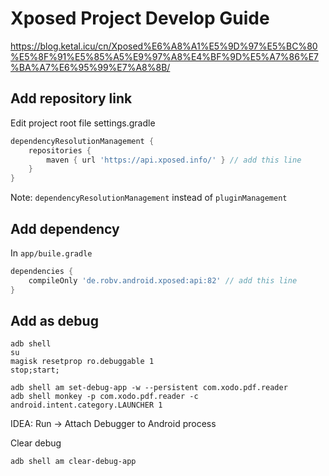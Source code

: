 # Xposed Project Develop Guide

https://blog.ketal.icu/cn/Xposed%E6%A8%A1%E5%9D%97%E5%BC%80%E5%8F%91%E5%85%A5%E9%97%A8%E4%BF%9D%E5%A7%86%E7%BA%A7%E6%95%99%E7%A8%8B/

## Add repository link

Edit project root file settings.gradle

```groovy
dependencyResolutionManagement {
    repositories {
        maven { url 'https://api.xposed.info/' } // add this line
    }
}
```

Note: `dependencyResolutionManagement` instead of `pluginManagement`

## Add dependency

In `app/buile.gradle`

```groovy
dependencies {
    compileOnly 'de.robv.android.xposed:api:82' // add this line
}
```

## Add as debug

```shell
adb shell
su
magisk resetprop ro.debuggable 1
stop;start;
```

```shell
adb shell am set-debug-app -w --persistent com.xodo.pdf.reader
adb shell monkey -p com.xodo.pdf.reader -c android.intent.category.LAUNCHER 1
```

IDEA: Run -> Attach Debugger to Android process

Clear debug

```shell
adb shell am clear-debug-app
```